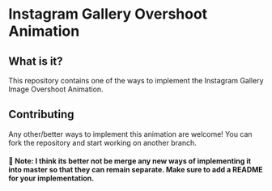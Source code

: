 # Instagram Gallery Overshoot Animation

## What is it?
This repository contains one of the ways to implement the Instagram Gallery Image Overshoot Animation.

## Contributing
Any other/better ways to implement this animation are welcome! You can fork the repository and start working on another branch. 

#### 🚧 Note: I think its better not be merge any new ways of implementing it into master so that they can remain separate. Make sure to add a README for your implementation.
